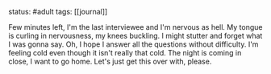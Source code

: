 status: #adult 
tags: [[journal]]

Few minutes left, I'm the last interviewee and I'm nervous as hell. My tongue is curling in nervousness, my knees buckling. I might stutter and forget what I was gonna say. Oh, I hope I answer all the questions without difficulty. I'm feeling cold even though it isn't really that cold. The night is coming in close, I want to go home. Let's just get this over with, please. 